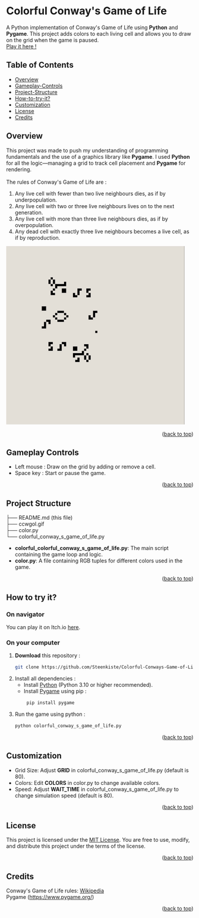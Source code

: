 <a id="readme-top"></a>

# Colorful Conway's Game of Life

A Python implementation of Conway's Game of Life using **Python** and **Pygame**. This project adds colors to each living cell and allows you to draw on the grid when the game is paused.
</br> [Play it here !](https://chivalryincode.itch.io/conways-game-of-life)

## Table of Contents
- [Overview](#overview)
- [Gameplay-Controls](#gameplay-controls)
- [Project-Structure](#project-structure)
- [How-to-try-it?](#how-to-try-it)
- [Customization](#customization)
- [License](#license)
- [Credits](#credits)

## Overview
This project was made to push my understanding of programming fundamentals and the use of a graphics library like **Pygame**. I used **Python** for all the logic—managing a grid to track cell placement and **Pygame** for rendering.
<br />
<br />
The rules of Conway's Game of Life are :
1. Any live cell with fewer than two live neighbours dies, as if by underpopulation.
2. Any live cell with two or three live neighbours lives on to the next generation.
3. Any live cell with more than three live neighbours dies, as if by overpopulation.
4. Any dead cell with exactly three live neighbours becomes a live cell, as if by reproduction.

<img src="./ccwgol.gif"/>

<p align="right">(<a href="#readme-top">back to top</a>)</p>

## Gameplay Controls
- Left mouse : Draw on the grid by adding or remove a cell.
- Space key : Start or pause the game.

<p align="right">(<a href="#readme-top">back to top</a>)</p>

## Project Structure
├── README.md (this file) <br />
├── ccwgol.gif <br />
├── color.py <br />
└── colorful_conway_s_game_of_life.py <br />

- **colorful_colorful_conway_s_game_of_life.py**: The main script containing the game loop and logic.
- **color.py**: A file containing RGB tuples for different colors used in the game.

<p align="right">(<a href="#readme-top">back to top</a>)</p>

## How to try it?
### On navigator
You can play it on Itch.io [here](https://chivalryincode.itch.io/conways-game-of-life).

### On your computer
1. **Download** this repository :
   ```bash
   git clone https://github.com/Steenkiste/Colorful-Conways-Game-of-Life.git
2. Install all dependencies :
   - Install [Python](https://www.python.org/downloads/) (Python 3.10 or higher recommended).
   - Install [Pygame](https://www.pygame.org/download.shtml) using pip :
        ```bash
         pip install pygame
5. Run the game using python :
   ```bash
   python colorful_conway_s_game_of_life.py

<p align="right">(<a href="#readme-top">back to top</a>)</p>

## Customization
- Grid Size: Adjust **GRID** in colorful_conway_s_game_of_life.py (default is 80).
- Colors: Edit **COLORS** in color.py to change available colors.
- Speed: Adjust **WAIT_TIME** in colorful_conway_s_game_of_life.py to change simulation speed (default is 80).

<p align="right">(<a href="#readme-top">back to top</a>)</p>

## License
This project is licensed under the [MIT License](LICENSE). You are free to use, modify, and distribute this project under the terms of the license.

<p align="right">(<a href="#readme-top">back to top</a>)</p>

## Credits
Conway's Game of Life rules: [Wikipedia](https://en.wikipedia.org/wiki/Conway%27s_Game_of_Life)
<br /> Pygame (https://www.pygame.org/)

<p align="right">(<a href="#readme-top">back to top</a>)</p>
